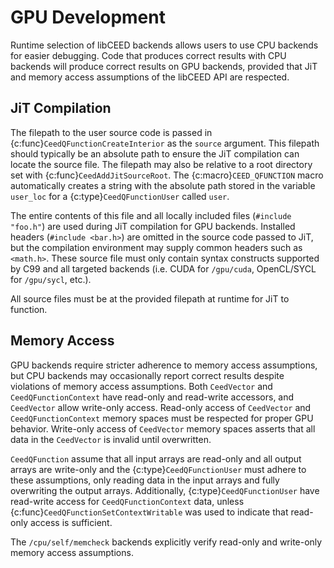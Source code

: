 # GPU Development

Runtime selection of libCEED backends allows users to use CPU backends for easier debugging.
Code that produces correct results with CPU backends will produce correct results on GPU backends, provided that JiT and memory access assumptions of the libCEED API are respected.

## JiT Compilation

The filepath to the user source code is passed in {c:func}`CeedQFunctionCreateInterior` as the `source` argument.
This filepath should typically be an absolute path to ensure the JiT compilation can locate the source file.
The filepath may also be relative to a root directory set with {c:func}`CeedAddJitSourceRoot`.
The {c:macro}`CEED_QFUNCTION` macro automatically creates a string with the absolute path stored in the variable `user_loc` for a {c:type}`CeedQFunctionUser` called `user`.

The entire contents of this file and all locally included files (`#include "foo.h"`) are used during JiT compilation for GPU backends.
Installed headers (`#include <bar.h>`) are omitted in the source code passed to JiT, but the compilation environment may supply common headers such as `<math.h>`.
These source file must only contain syntax constructs supported by C99 and all targeted backends (i.e. CUDA for `/gpu/cuda`, OpenCL/SYCL for `/gpu/sycl`, etc.).

All source files must be at the provided filepath at runtime for JiT to function.

## Memory Access

GPU backends require stricter adherence to memory access assumptions, but CPU backends may occasionally report correct results despite violations of memory access assumptions.
Both `CeedVector` and `CeedQFunctionContext` have read-only and read-write accessors, and `CeedVector` allow write-only access.
Read-only access of `CeedVector` and `CeedQFunctionContext` memory spaces must be respected for proper GPU behavior.
Write-only access of `CeedVector` memory spaces asserts that all data in the `CeedVector` is invalid until overwritten.

`CeedQFunction` assume that all input arrays are read-only and all output arrays are write-only and the {c:type}`CeedQFunctionUser` must adhere to these assumptions, only reading data in the input arrays and fully overwriting the output arrays.
Additionally, {c:type}`CeedQFunctionUser` have read-write access for `CeedQFunctionContext` data, unless {c:func}`CeedQFunctionSetContextWritable` was used to indicate that read-only access is sufficient.

The `/cpu/self/memcheck` backends explicitly verify read-only and write-only memory access assumptions.

